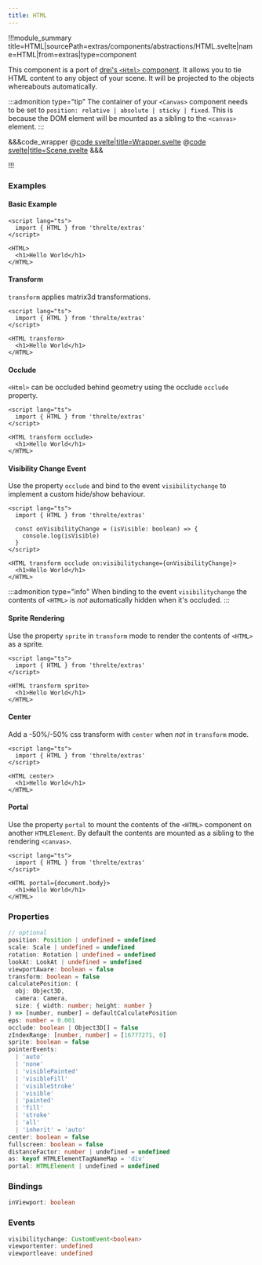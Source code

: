 ```yaml
---
title: HTML
---
```


<script lang="ts">
import Wrapper from '$examples/extras/html/Wrapper.svelte'
</script>

!!!module_summary title=HTML|sourcePath=extras/components/abstractions/HTML.svelte|name=HTML|from=extras|type=component

This component is a port of [drei's `<Html>` component](https://github.com/pmndrs/drei#html). It allows you to tie HTML content to any object of your scene. It will be projected to the objects whereabouts automatically.

:::admonition type="tip"
The container of your `<Canvas>` component needs to be set to `position: relative | absolute | sticky | fixed`. This is because the DOM element will be mounted as a sibling to the `<canvas>` element.
:::

<ExampleWrapper>
  <Wrapper />
</ExampleWrapper>

&&&code_wrapper
@[code svelte|title=Wrapper.svelte](../../../../examples/extras/html/Wrapper.svelte)
@[code svelte|title=Scene.svelte](../../../../examples/extras/html/Scene.svelte)
&&&

!!!

### Examples

#### Basic Example

```svelte
<script lang="ts">
  import { HTML } from 'threlte/extras'
</script>

<HTML>
  <h1>Hello World</h1>
</HTML>
```

#### Transform

`transform` applies matrix3d transformations.

```svelte
<script lang="ts">
  import { HTML } from 'threlte/extras'
</script>

<HTML transform>
  <h1>Hello World</h1>
</HTML>
```

#### Occlude

`<Html>` can be occluded behind geometry using the occlude `occlude` property.

```svelte
<script lang="ts">
  import { HTML } from 'threlte/extras'
</script>

<HTML transform occlude>
  <h1>Hello World</h1>
</HTML>
```

#### Visibility Change Event

Use the property `occlude` and bind to the event `visibilitychange` to implement a custom hide/show behaviour.

```svelte
<script lang="ts">
  import { HTML } from 'threlte/extras'

  const onVisibilityChange = (isVisible: boolean) => {
    console.log(isVisible)
  }
</script>

<HTML transform occlude on:visibilitychange={onVisibilityChange}>
  <h1>Hello World</h1>
</HTML>
```

:::admonition type="info"
When binding to the event `visibilitychange` the contents of `<HTML>` is _not_ automatically hidden when it's occluded.
:::

#### Sprite Rendering

Use the property `sprite` in `transform` mode to render the contents of `<HTML>` as a sprite.

```svelte
<script lang="ts">
  import { HTML } from 'threlte/extras'
</script>

<HTML transform sprite>
  <h1>Hello World</h1>
</HTML>
```

#### Center

Add a -50%/-50% css transform with `center` when _not_ in `transform` mode.

```svelte
<script lang="ts">
  import { HTML } from 'threlte/extras'
</script>

<HTML center>
  <h1>Hello World</h1>
</HTML>
```

#### Portal

Use the property `portal` to mount the contents of the `<HTML>` component on another `HTMLElement`.
By default the contents are mounted as a sibling to the rendering `<canvas>`.

```svelte
<script lang="ts">
  import { HTML } from 'threlte/extras'
</script>

<HTML portal={document.body}>
  <h1>Hello World</h1>
</HTML>
```

### Properties

```ts
// optional
position: Position | undefined = undefined
scale: Scale | undefined = undefined
rotation: Rotation | undefined = undefined
lookAt: LookAt | undefined = undefined
viewportAware: boolean = false
transform: boolean = false
calculatePosition: (
  obj: Object3D,
  camera: Camera,
  size: { width: number; height: number }
) => [number, number] = defaultCalculatePosition
eps: number = 0.001
occlude: boolean | Object3D[] = false
zIndexRange: [number, number] = [16777271, 0]
sprite: boolean = false
pointerEvents:
  | 'auto'
  | 'none'
  | 'visiblePainted'
  | 'visibleFill'
  | 'visibleStroke'
  | 'visible'
  | 'painted'
  | 'fill'
  | 'stroke'
  | 'all'
  | 'inherit' = 'auto'
center: boolean = false
fullscreen: boolean = false
distanceFactor: number | undefined = undefined
as: keyof HTMLElementTagNameMap = 'div'
portal: HTMLElement | undefined = undefined
```

### Bindings

```ts
inViewport: boolean
```

### Events

```ts
visibilitychange: CustomEvent<boolean>
viewportenter: undefined
viewportleave: undefined
```
